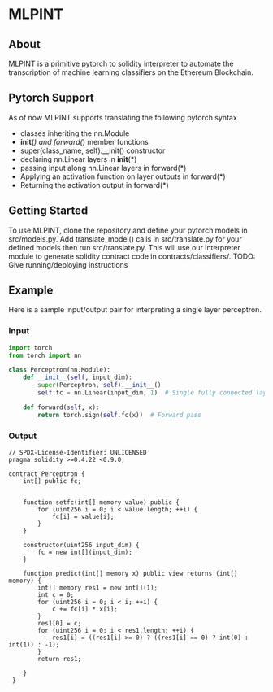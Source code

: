 # MLPINT

## About
MLPINT is a primitive pytorch to solidity interpreter to automate the transcription of machine learning classifiers on the Ethereum Blockchain.

## Pytorch Support
As of now MLPINT supports translating the following pytorch syntax

- classes inheriting the nn.Module
- __init__(*) and forward(*) member functions
- super(class_name, self).__init() constructor
- declaring nn.Linear layers in __init__(*)
- passing input along nn.Linear layers in forward(*)
- Applying an activation function on layer outputs in forward(*)
- Returning the activation output in forward(*)


## Getting Started
To use MLPINT, clone the repository and define your pytorch models in src/models.py. Add translate_model() calls in src/translate.py for your defined models then run src/translate.py. This will use our interpreter module to generate solidity contract code in contracts/classifiers/. 
TODO: Give running/deploying instructions

## Example
Here is a sample input/output pair for interpreting a single layer perceptron.

### Input 
```python
import torch
from torch import nn

class Perceptron(nn.Module):
    def __init__(self, input_dim):
        super(Perceptron, self).__init__()
        self.fc = nn.Linear(input_dim, 1)  # Single fully connected layer        

    def forward(self, x):
        return torch.sign(self.fc(x))  # Forward pass
```
### Output
```solidity
// SPDX-License-Identifier: UNLICENSED
pragma solidity >=0.4.22 <0.9.0;

contract Perceptron {
	int[] public fc;

	
    function setfc(int[] memory value) public {
        for (uint256 i = 0; i < value.length; ++i) {
            fc[i] = value[i];
        }
    }

	constructor(uint256 input_dim) {
 		fc = new int[](input_dim);
	}

	function predict(int[] memory x) public view returns (int[] memory) {	
        int[] memory res1 = new int[](1);
        int c = 0;
        for (uint256 i = 0; i < i; ++i) {
            c += fc[i] * x[i];
        }
        res1[0] = c;
        for (uint256 i = 0; i < res1.length; ++i) {
            res1[i] = ((res1[i] >= 0) ? ((res1[i] == 0) ? int(0) : int(1)) : -1);
        }
        return res1;
        
	}
 }
```